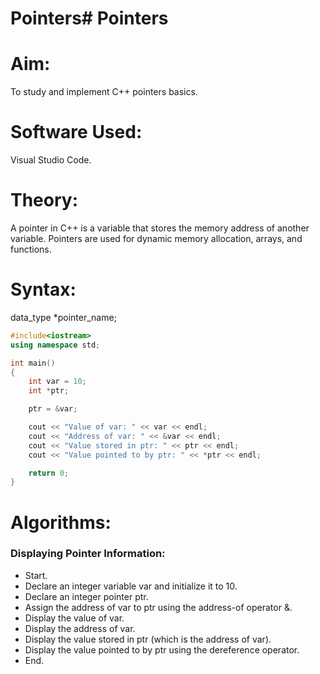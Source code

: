 # Pointers# Pointers
# Aim:
To study and implement C++ pointers basics.

# Software Used:
Visual Studio Code.

# Theory:
A pointer in C++ is a variable that stores the memory address of another variable. Pointers are used for dynamic memory allocation, arrays, and functions.

# Syntax:
data_type *pointer_name;
```cpp
#include<iostream>
using namespace std;

int main()
{
    int var = 10;
    int *ptr;

    ptr = &var;

    cout << "Value of var: " << var << endl;
    cout << "Address of var: " << &var << endl;
    cout << "Value stored in ptr: " << ptr << endl;
    cout << "Value pointed to by ptr: " << *ptr << endl;

    return 0;
}
```
# Algorithms:
### Displaying Pointer Information:
- Start.
- Declare an integer variable var and initialize it to 10.
- Declare an integer pointer ptr.
- Assign the address of var to ptr using the address-of operator &.
- Display the value of var.
- Display the address of var.
- Display the value stored in ptr (which is the address of var).
- Display the value pointed to by ptr using the dereference operator.
- End.
